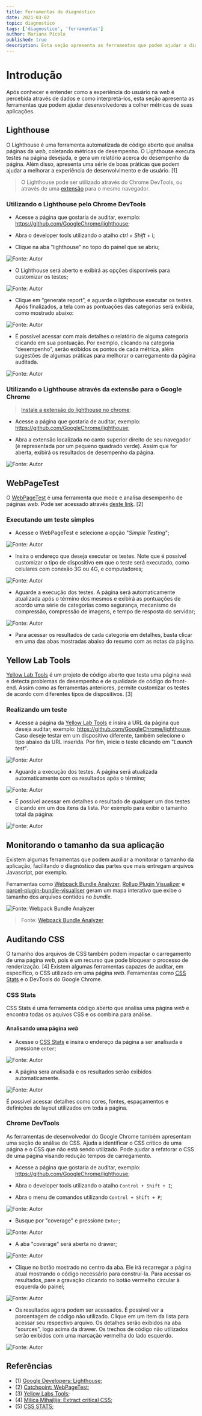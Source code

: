 ```yaml
---
title: Ferramentas de diagnóstico
date: 2021-03-02
topic: diagnostico
tags: ['diagnostico', 'ferramentas']
author: Mariana Pícolo
published: true
description: Esta seção apresenta as ferramentas que podem ajudar a dignosticar os problemas de desempenho em aplicações front-end.
---
```


# Introdução

Após conhecer e entender como a experiência do usuário na _web_ é percebida através de dados e como interpretá-los, esta seção apresenta as ferramentas que podem ajudar desenvolvedores a colher métricas de suas aplicações.

## Lighthouse

O Lighthouse é uma ferramenta automatizada de código aberto que analisa páginas da _web_, coletando métricas de desempenho. O Lighthouse executa testes na página desejada, e gera um relatório acerca do desempenho da página. Além disso, apresenta uma série de boas práticas que podem ajudar a melhorar a experiência de desenvolvimento e de usuário. [1]

> O Lighthouse pode ser utilizado através do Chrome DevTools, ou através de uma [extensão](https://chrome.google.com/webstore/detail/lighthouse/blipmdconlkpinefehnmjammfjpmpbjk) para o mesmo navegador.

### Utilizando o Lighthouse pelo Chrome DevTools

- Acesse a página que gostaria de auditar, exemplo: https://github.com/GoogleChrome/lighthouse;

- Abra o developer tools utilizando o atalho _ctrl_ + _Shift_ + i;

- Clique na aba ”lighthouse” no topo do painel que se abriu;

![Fonte: Autor](./imagens/diagnostico/D-l02.png)

- O Lighthouse será aberto e exibirá as opções disponíveis para customizar os testes;

![Fonte: Autor](./imagens/diagnostico/D-l03.png)

- Clique em “generate report”, e aguarde o lighthouse executar os testes. Após finalizados, a tela com as pontuações das categorias será exibida, como mostrado abaixo:

![Fonte: Autor](./imagens/diagnostico/D-l04.png)

- É possível acessar com mais detalhes o relatório de alguma categoria clicando em sua pontuação. Por exemplo, clicando na categoria "desempenho", serão exibidos os pontos de cada métrica, além sugestões de algumas práticas para melhorar o carregamento da página auditada.

![Fonte: Autor](./imagens/diagnostico/D-l05.png)

### Utilizando o Lighthouse através da extensão para o Google Chrome

> [Instale a extensão do lighthouse no chrome](https://chrome.google.com/webstore/detail/lighthouse/blipmdconlkpinefehnmjammfjpmpbjk);

- Acesse a página que gostaria de auditar, exemplo: https://github.com/GoogleChrome/lighthouse;

- Abra a extensão localizada no canto superior direito de seu navegador (é representada por um pequeno quadrado verde). Assim que for aberta, exibirá os resultados de desempenho da página.

![Fonte: Autor](./imagens/diagnostico/D-l06.png)

## WebPageTest

O [WebPageTest](https://www.webpagetest.org/) é uma ferramenta que mede e analisa desempenho de páginas _web_. Pode ser acessado através [deste link](https://www.webpagetest.org/). [2]

### Executando um teste simples

- Acesse o WebPageTest e selecione a opção "_Simple Testing_";

![Fonte: Autor](./imagens/diagnostico/D-w01.png)

- Insira o endereço que deseja executar os testes. Note que é possível customizar o tipo de dispositivo em que o teste será executado, como celulares com conexão 3G ou 4G, e computadores;

![Fonte: Autor](./imagens/diagnostico/D-w02.png)

- Aguarde a execução dos testes. A página será automaticamente atualizada após o término dos mesmos e exibirá as pontuações de acordo uma série de categorias como segurança, mecanismo de compressão, compressão de imagens, e tempo de resposta do servidor;

![Fonte: Autor](./imagens/diagnostico/D-w03.png)

- Para acessar os resultados de cada categoria em detalhes, basta clicar em uma das abas mostradas abaixo do resumo com as notas da página.

## Yellow Lab Tools

[Yellow Lab Tools](https://yellowlab.tools/) é um projeto de código aberto que testa uma página _web_ e detecta problemas de desempenho e de qualidade de código do front-end. Assim como as ferramentas anteriores, permite customizar os testes de acordo com diferentes tipos de dispositivos. [3]

### Realizando um teste

- Acesse a página da [Yellow Lab Tools](https://yellowlab.tools/) e insira a URL da página que deseja auditar, exemplo: https://github.com/GoogleChrome/lighthouse. Caso deseje testar em um dispositivo diferente, também selecione o tipo abaixo da URL inserida. Por fim, inicie o teste clicando em "_Launch test_".

![Fonte: Autor](./imagens/diagnostico/D-y01.png)

- Aguarde a execução dos testes. A página será atualizada automaticamente com os resultados após o término;

![Fonte: Autor](./imagens/diagnostico/D-y02.png)

- É possível acessar em detalhes o resultado de qualquer um dos testes clicando em um dos itens da lista. Por exemplo para exibir o tamanho total da página:

![Fonte: Autor](./imagens/diagnostico/D-y03.png)

## Monitorando o tamanho da sua aplicação

Existem algumas ferramentas que podem auxiliar a monitorar o tamanho da aplicação, facilitando o diagnóstico das partes que mais entregam arquivos Javascript, por exemplo. 

Ferramentas como [Webpack Bundle Analyzer](https://github.com/webpack-contrib/webpack-bundle-analyzer), [Rollup Plugin Visualizer](https://github.com/btd/rollup-plugin-visualizer) e [parcel-plugin-bundle-visualiser](https://github.com/gregtillbrook/parcel-plugin-bundle-visualiser) geram um mapa interativo que exibe o tamanho dos arquivos contidos no _bundle_.

![Fonte: Webpack Bundle Analyzer](https://cloud.githubusercontent.com/assets/302213/20628702/93f72404-b338-11e6-92d4-9a365550a701.gif)
> Fonte: [Webpack Bundle Analyzer](https://github.com/webpack-contrib/webpack-bundle-analyzer)


## Auditando CSS

O tamanho dos arquivos de CSS também podem impactar o carregamento de uma página _web_, pois é um recurso que pode bloquear o processo de renderização. [4]
Existem algumas ferramentas capazes de auditar, em específico, o CSS utilizado em uma página _web_. Ferramentas como [CSS Stats](https://cssstats.com) e o DevTools do Google Chrome.

### CSS Stats

CSS Stats é uma ferramenta código aberto que analisa uma página _web_ e encontra todas os aquivos CSS e os combina para análise.

#### Analisando uma página _web_

- Acesse o [CSS Stats](https://cssstats.com) e insira o endereço da página a ser analisada e pressione `enter`;

![Fonte: Autor](./imagens/diagnostico/D-c01.png)

- A página sera analisada e os resultados serão exibidos automaticamente.

![Fonte: Autor](./imagens/diagnostico/D-c02.png)

É possivel acessar detalhes como cores, fontes, espaçamentos e definições de layout utilizados em toda a página.

### Chrome DevTools

As ferramentas de desenvolvedor do Google Chrome também apresentam uma seção de análise de CSS. Ajuda a identificar o CSS crítico de uma página e o CSS que não está sendo utilizado. Pode ajudar a refatorar o CSS de uma página visando redução tempos de carregamento.

- Acesse a página que gostaria de auditar, exemplo: https://github.com/GoogleChrome/lighthouse;

- Abra o developer tools utilizando o atalho `Control + Shift + I`;

- Abra o menu de comandos utilizando `Control + Shift + P`;

![Fonte: Autor](./imagens/diagnostico/D-p01.png)

- Busque por "coverage" e pressione `Enter`;

![Fonte: Autor](./imagens/diagnostico/D-p02.png)

- A aba "coverage" será aberta no drawer;

![Fonte: Autor](./imagens/diagnostico/D-p03.png)

- Clique no botão mostrado no centro da aba. Ele irá recarregar a página atual mostrando o código necessário para construí-la. Para acessar os resultados, pare a gravação clicando no botão vermelho circular à esquerda do painel;

![Fonte: Autor](./imagens/diagnostico/D-p04.png)

- Os resultados agora podem ser acessados. É possível ver a porcentagem de código não utilizado. Clique em um item da lista para acessar seu respectivo arquivo. Os detalhes serão exibidos na aba "sources", logo acima da drawer. Os trechos de código não utilizados serão exibidos com uma marcação vermelha do lado esquerdo.

![Fonte: Autor](./imagens/diagnostico/D-p05.png)

## Referências

- (1) [Google Developers: Lighthouse](https://developers.google.com/web/tools/lighthouse);
- (2) [Catchpoint: WebPageTest](https://www.webpagetest.org/);
- (3) [Yellow Labs Tools](https://yellowlab.tools/);
- (4) [Milica Mihajlija: Extract critical CSS](https://web.dev/extract-critical-css/);
- (5) [CSS STATS](https://cssstats.com);
